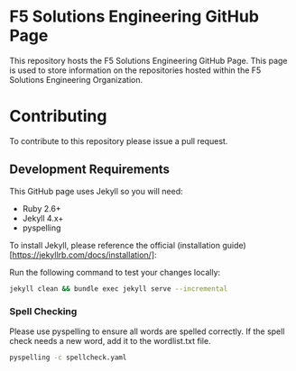 # F5 Solutions Engineering GitHub Page
This repository hosts the F5 Solutions Engineering GitHub Page.  This page is used to store information on the repositories hosted within the F5 Solutions Engineering Organization. 

# Contributing
To contribute to this repository please issue a pull request.

## Development Requirements
This GitHub page uses Jekyll so you will need:
 * Ruby 2.6+
 * Jekyll 4.x+
 * pyspelling

To install Jekyll, please reference the official (installation guide)[https://jekyllrb.com/docs/installation/]: 

Run the following command to test your changes locally:
```bash
jekyll clean && bundle exec jekyll serve --incremental
```

### Spell Checking
Please use pyspelling to ensure all words are spelled correctly.  If the spell check needs a new word, add it to the wordlist.txt file.
``` bash
pyspelling -c spellcheck.yaml
```
